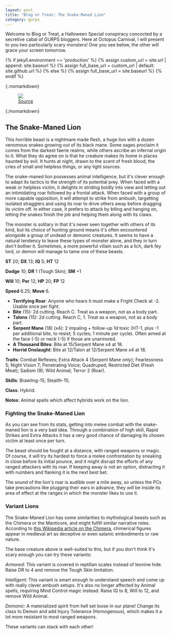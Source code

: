 ```yaml
---
layout: post
title: "Blog or Treat: The Snake-Maned Lion"
category: gurps
---
```


Welcome to Blog or Treat, a Halloween Special conspiracy concocted by a
secretive cabal of GURPS bloggers. Here at Octopus Carnival, I will present to
you two particularly scary monsters! One you see below, the other will grace
your screen tomorrow.

  {% if jekyll.environment == 'production' %}
  {% assign custom_url = site.url | append: site.baseurl %}
  {% assign full_base_url = custom_url | default: site.github.url %}
  {% else %}
  {% assign full_base_url = site.baseurl %}
  {% endif %}

{::nomarkdown}
<figure>
  <img src="{{ "/assets/snakes_in_my_mane.jpg" | prepend: full_base_url }}"/>
  <figcaption><a href="http://n4u2k.deviantart.com/art/Snakes-In-My-Mane-colour-480290284">Source</a></figcaption>
</figure>
{:/nomarkdown}

## The Snake-Maned Lion

This horrible beast is a nightmare made flesh, a huge lion with a dozen venomous
snakes growing out of its black mane. Some sages proclaim it comes from the
darkest faerie realms, while others ascribe an infernal origin to it. What they
do agree on is that he creature makes its home in places haunted by evil. It
hunts at night, drawn to the scent of fresh blood, the cries of small and
helpless things, or any light sources.

The snake-maned lion possesses animal intelligence, but it's clever enough to
adapt its tactics to the strength of its potential prey. When faced with a weak
or helpless victim, it delights in striding boldly into view and letting out an
intimidating roar followed by a frontal attack. When faced with a group of more
capable opposition, it will attempt to strike from ambush, targetting isolated
stragglers and using its roar to drive others away before dragging its victim
off. In either case, it prefers to attack by biting and hanging on, letting the
snakes finish the job and helping them along with its claws.

The monster is solitary in that it's never seen together with others of its
kind, but its choice of hunting ground means it's often encountered alongside a
group of undead or demonic creatures. It seems to have a natural tendency to
leave these types of monster alone, and they in turn don't bother it. Sometimes,
a more powerful villain such as a lich, dark fey lord, or demon will manage to
tame one of these beasts.

**ST** 20; **DX** 13; **IQ** 5; **HT** 12

**Dodge** 10; **DR** 1 (Tough Skin); **SM** +1

**Will** 10; **Per** 12; **HP** 20; **FP** 12

**Speed** 6.25; **Move** 6.

- **Terrifying Roar**: Anyone who hears it must make a Fright Check at
  -2. Usable once per fight.
- **Bite** (15): 2d cutting. Reach C. Treat as a weapon, not as a body part.
- **Talons** (15): 2d cutting. Reach C, 1. Treat as a weapon, not as a body part.
- **Serpent Mane** (18) (x4): 2 impaling + follow-up 1d toxic (HT-1, plus -1 per
  additional bite, to resist; 5 cycles; 1 minute per cycle). Often aimed at the
  face (-5) or neck (-5) if those are unarmored.
- **A Thousand Bites**: Bite at 15/Serpent Mane x4 at 18.
- **Horrid Onslaught**: Bite at 12/Talon at 12/Serpent Mane x4 at 18.

**Traits**: Combat Reflexes; Extra Attack 4 (Serpent Mane only);
Fearlessness 5; Night Vision 7; Penetrating Voice; Quadruped; Restricted Diet
(Fresh Meat); Sadism (9); Wild Animal; Terror 2 (Roar).

**Skills**: Brawling-15; Stealth-15;

**Class**: Hybrid.

**Notes**: Animal spells which affect hybrids work on the lion.

### Fighting the Snake-Maned Lion

As you can see from its stats, getting into melee combat with the snake-maned
lion is a very bad idea. Through a combination of high skill, Rapid Strikes and
Extra Attacks it has a very good chance of damaging its chosen victim at least
once per turn.

The beast should be fought at a distance, with ranged weapons or magic. Of
course, it will try its hardest to force a melee confrontation by sneaking in
close before its initial pounce, and it might disrupt the efforts of any ranged
attackers with its roar. If keeping away is not an option, distracting it with
numbers and flanking it is the next best bet.

The sound of the lion's roar is audible over a mile away, so unless the PCs take
precautions like plugging their ears in advance, they _will_ be inside its area
of effect at the ranges in which the monster likes to use it.

### Variant Lions

The Snake-Maned Lion has some similarities to mythological beasts such as the
Chimera or the Manticore, and might fulfill similar narrative roles. According
to [this Wikipedia article on the Chimera][1], chimerical figures appear in
medieval art as deceptive or even satanic embodiments or raw nature.

The base creature above is well-suited to this, but if you don't think it's
scary enough you can try these variants:

_Armored_: This variant is covered in reptilian scales instead of leonine
hide. Raise DR to 4 and remove the Tough Skin limitation.

_Intelligent_: This variant is smart enough to understand speech and come up
with really clever ambush setups. It's also no longer affected by Animal spells,
requiring Mind Control magic instead. Raise IQ to 8, Will to 12, and remove Wild
Animal.

_Demonic_: A materialized spirit from hell set loose in our plane! Change its
class to Demon and add Injury Tolerance (Homogenous), which makes it a lot more
resistant to most ranged weapons.

These variants can stack with each other!



[1]: https://en.wikipedia.org/wiki/Chimera_(mythology)
